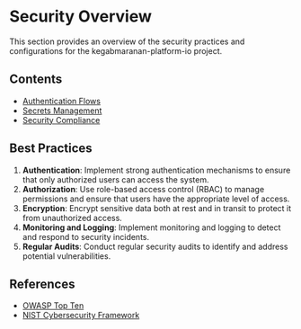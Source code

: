 # Security Overview

This section provides an overview of the security practices and configurations for the kegabmaranan-platform-io project.

## Contents

- [Authentication Flows](./auth-flow.md)
- [Secrets Management](./secrets.md)
- [Security Compliance](./compliance.md)

## Best Practices

1. **Authentication**: Implement strong authentication mechanisms to ensure that only authorized users can access the system.
2. **Authorization**: Use role-based access control (RBAC) to manage permissions and ensure that users have the appropriate level of access.
3. **Encryption**: Encrypt sensitive data both at rest and in transit to protect it from unauthorized access.
4. **Monitoring and Logging**: Implement monitoring and logging to detect and respond to security incidents.
5. **Regular Audits**: Conduct regular security audits to identify and address potential vulnerabilities.

## References

- [OWASP Top Ten](https://owasp.org/www-project-top-ten/)
- [NIST Cybersecurity Framework](https://www.nist.gov/cyberframework)
